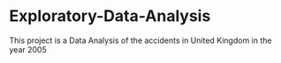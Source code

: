 # Exploratory-Data-Analysis
This project is a Data Analysis of the accidents in United Kingdom in the year 2005
